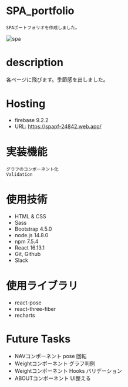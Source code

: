 # SPA_portfolio
```
SPAポートフォリオを作成しました。
```
![spa](https://user-images.githubusercontent.com/67915047/103504093-bd6e0900-4e99-11eb-842d-2c0e86ab7dc8.jpg)

# description
各ページに飛びます。季節感を出しました。

# Hosting
* firebase 9.2.2
* URL: https://spapf-24842.web.app/

# 実装機能
```
グラフのコンポーネント化
Validation
```

# 使用技術
- HTML & CSS
- Sass
- Bootstrap 4.5.0
- node.js 14.8.0
- npm 7.5.4
- React 16.13.1
- Git, Github
- Slack

# 使用ライブラリ
- react-pose
- react-three-fiber
- recharts

# Future Tasks
* NAVコンポーネント pose 回転
* Weightコンポーネント グラフ判例
* Weightコンポーネント Hooks バリデーション
* ABOUTコンポーネント UI整える

<!-- * firebase（cloud functions） -->
<!-- # 苦労したところ -->
<!-- home: text改行（正規表現） -->
<!-- work: z-index（親に設定しないと子要素に効かない） -->
<!-- work: 仮想DOMの文字列→HTML変換、グラフのコンポーネント化 -->
<!-- contact: ラジオボタンの保持。 -->
<!-- contact: block要素、inline要素。 -->
<!-- weightness: firebaseのtimestamp → new Date() -->
